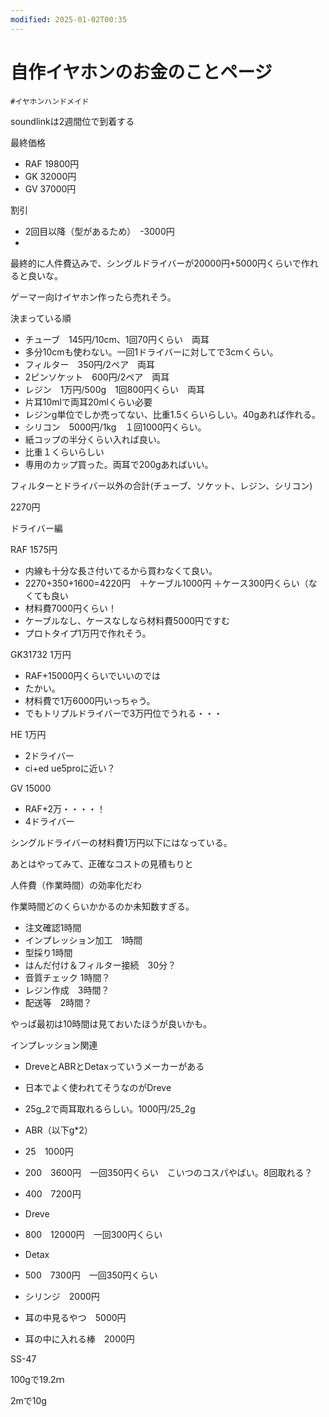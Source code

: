 ```yaml
---
modified: 2025-01-02T00:35
---
```

# 自作イヤホンのお金のことページ

`#イヤホンハンドメイド`

soundlinkは2週間位で到着する

最終価格

- RAF 19800円  
- GK 32000円  
- GV 37000円  

割引

- 2回目以降（型があるため）　-3000円  
-  

最終的に人件費込みで、シングルドライバーが20000円+5000円くらいで作れると良いな。

ゲーマー向けイヤホン作ったら売れそう。

決まっている順

- チューブ　145円/10cm、1回70円くらい　両耳  
- 多分10cmも使わない。一回1ドライバーに対してで3cmくらい。  
- フィルター　350円/2ペア　両耳  
- 2ピンソケット　600円/2ペア　両耳  
- レジン　1万円/500g　1回800円くらい　両耳  
- 片耳10mlで両耳20mlくらい必要  
- レジンg単位でしか売ってない、比重1.5くらいらしい。40gあれば作れる。  
- シリコン　5000円/1kg　１回1000円くらい。  
- 紙コップの半分くらい入れば良い。  
- 比重１くらいらしい  
- 専用のカップ買った。両耳で200gあればいい。  

フィルターとドライバー以外の合計(チューブ、ソケット、レジン、シリコン)

2270円

ドライバー編

RAF 1575円

- 内線も十分な長さ付いてるから買わなくて良い。  
- 2270+350+1600=4220円　＋ケーブル1000円 ＋ケース300円くらい（なくても良い  
- 材料費7000円くらい！  
- ケーブルなし、ケースなしなら材料費5000円ですむ  
- プロトタイプ1万円で作れそう。  

GK31732 1万円

- RAF+15000円くらいでいいのでは  
- たかい。  
- 材料費で1万6000円いっちゃう。  
- でもトリプルドライバーで3万円位でうれる・・・  

HE 1万円

- 2ドライバー  
- ci+ed ue5proに近い？  

GV 15000

- RAF+2万・・・・！  
- 4ドライバー  

シングルドライバーの材料費1万円以下にはなっている。

あとはやってみて、正確なコストの見積もりと

人件費（作業時間）の効率化だわ

作業時間どのくらいかかるのか未知数すぎる。

- 注文確認1時間
- インプレッション加工　1時間
- 型採り1時間
- はんだ付け＆フィルター接続　30分？
- 音質チェック 1時間？
- レジン作成　3時間？
- 配送等　2時間？

やっぱ最初は10時間は見ておいたほうが良いかも。

インプレッション関連

- DreveとABRとDetaxっていうメーカーがある  
- 日本でよく使われてそうなのがDreve  
- 25g_2で両耳取れるらしい。1000円/25_2g  
- ABR（以下g*2）  
- 25　1000円  
- 200　3600円　一回350円くらい　こいつのコスパやばい。8回取れる？  
- 400　7200円  
- Dreve  
- 800　12000円　一回300円くらい  
- Detax  
- 500　7300円　一回350円くらい  

- シリンジ　2000円
- 耳の中見るやつ　5000円
- 耳の中に入れる棒　2000円

SS-47

100gで19.2ｍ

2mで10g
